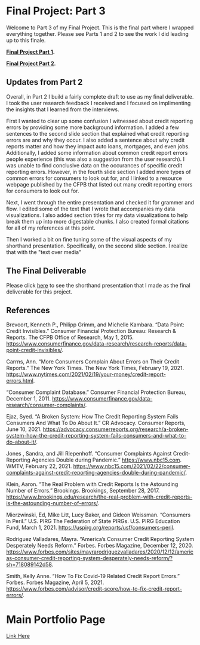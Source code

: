 # Final Project: Part 3

Welcome to Part 3 of my Final Project. This is the final part where I wrapped everything together. Please see Parts 1 and 2 to see the work I did leading up to this finale.

**[Final Project Part 1](https://ngraves51.github.io/Portfolio/final-project/FinalProject_Part1_NickGraves.html).**

**[Final Project Part 2](https://ngraves51.github.io/Portfolio/final-project/FinalProject_Part2_NickGraves.html).**


## Updates from Part 2

Overall, in Part 2 I build a fairly complete draft to use as my final deliverable. I took the user research feedback I received and I focused on implimenting the insights that I learned from the interviews. 

First I wanted to clear up some confusion I witnessed about credit reporting errors by providing some more background information. I added a few sentences to the second slide section that explained what credit reporting errors are and why they occur. I also added a sentence about why credit reports matter and how they impact auto loans, mortgages, and even jobs. Additionally, I added some information about common credit report errors people experience (this was also a suggestion from the user research). I was unable to find conclusive data on the occurances of specific credit reporting errors. However, in the fourth slide section I added more types of common errors for consumers to look out for, and I linked to a resource webpage published by the CFPB that listed out many credit reporting errors for consumers to look out for. 

Next, I went through the entire presentation and checked it for grammer and flow. I edited some of the text that I wrote that accompanies my data visualizations. I also added section titles for my data visualizations to help break them up into more digestable chunks. I also created formal citations for all of my references at this point. 

Then I worked a bit on fine tuning some of the visual aspects of my shorthand presentation. Specifically, on the second slide section. I realize that with the "text over media"





## The Final Deliverable

Please click [here](https://carnegiemellon.shorthandstories.com/credit-reporting-crisis/index.html) to see the shorthand presentation that I made as the final deliverable for this project. 









## References
Brevoort, Kenneth P., Philipp Grimm, and Michelle Kambara. “Data Point: Credit Invisibles.” Consumer Financial Protection Bureau: Research &amp; Reports. The CFPB Office of Research, May 1, 2015. https://www.consumerfinance.gov/data-research/research-reports/data-point-credit-invisibles/. 

Carrns, Ann. “More Consumers Complain About Errors on Their Credit Reports.” The New York Times. The New York Times, February 19, 2021. https://www.nytimes.com/2021/02/19/your-money/credit-report-errors.html. 

“Consumer Complaint Database.” Consumer Financial Protection Bureau, December 1, 2011. https://www.consumerfinance.gov/data-research/consumer-complaints/. 

Ejaz, Syed. “A Broken System: How The Credit Reporting System Fails Consumers And What To Do About It.” CR Advocacy. Consumer Reports, June 10, 2021. https://advocacy.consumerreports.org/research/a-broken-system-how-the-credit-reporting-system-fails-consumers-and-what-to-do-about-it/. 

Jones , Sandra, and Jill Riepenhoff. “Consumer Complaints Against Credit-Reporting Agencies Double during Pandemic.” https://www.nbc15.com. WMTV, February 22, 2021. https://www.nbc15.com/2021/02/22/consumer-complaints-against-credit-reporting-agencies-double-during-pandemic/. 

Klein, Aaron. “The Real Problem with Credit Reports Is the Astounding Number of Errors.” Brookings. Brookings, September 28, 2017. https://www.brookings.edu/research/the-real-problem-with-credit-reports-is-the-astounding-number-of-errors/. 

Mierzwinski, Ed, Mike Litt, Lucy Baker, and Gideon Weissman. “Consumers In Peril.” U.S. PIRG The Federation of State PIRGs. U.S. PIRG Education Fund, March 1, 2021. https://uspirg.org/reports/usf/consumers-peril. 

Rodriguez Valladares, Mayra. “America’s Consumer Credit Reporting System Desperately Needs Reform.” Forbes. Forbes Magazine, December 12, 2020. https://www.forbes.com/sites/mayrarodriguezvalladares/2020/12/12/americas-consumer-credit-reporting-system-desperately-needs-reform/?sh=718089142d58. 

Smith, Kelly Anne. “How To Fix Covid-19 Related Credit Report Errors.” Forbes. Forbes Magazine, April 5, 2021. https://www.forbes.com/advisor/credit-score/how-to-fix-credit-report-errors/. 




# Main Portfolio Page
[Link Here](https://ngraves51.github.io/Portfolio/)
